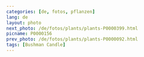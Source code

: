 ```yaml
---
categories: [de, fotos, pflanzen]
lang: de
layout: photo
next_photo: /de/fotos/plants/plants-P0000399.html
picname: P0000156
prev_photo: /de/fotos/plants/plants-P0000092.html
tags: [Bushman Candle]
---
```

